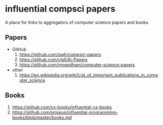 # influential compsci papers

A place for links to aggregators of computer science papers and books.

## Papers

- GitHub
  1. https://github.com/awh/compsci-papers
  2. https://github.com/vlall/Ai-Papers
  3. https://github.com/mneedham/computer-science-papers
- other
  1. https://en.wikipedia.org/wiki/List_of_important_publications_in_computer_science

## Books

1. https://github.com/cs-books/influential-cs-books
2. https://github.com/priseup/influential-programming-books/blob/master/books.md
